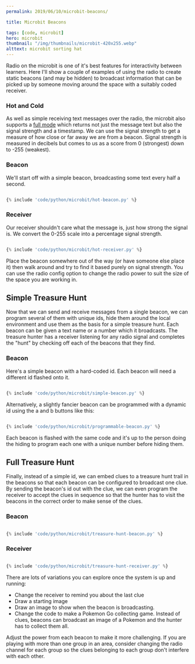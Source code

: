 ```yaml
---
permalink: 2019/06/10/microbit-beacons/

title: Microbit Beacons

tags: [code, microbit]
hero: microbit
thumbnail: "/img/thumbnails/microbit-420x255.webp"
alttext: microbit sorting hat
---
```


Radio on the microbit is one of it's best features for interactivity between learners. Here I'll show a couple of examples of
using the radio to create static beacons (and may be hidden) to broadcast information that can be picked up by someone
moving around the space with a suitably coded receiver.

### Hot and Cold

As well as simple receiving text messages over the radio, the microbit also supports a
<a href="https://microbit-micropython.readthedocs.io/en/latest/radio.html#radio.receive_full">full mode</a> which
returns not just the message text but also the signal strength and a timestamp. We can use the signal strength to get a
measure of how close or far away we are from a beacon. Signal strength is measured in decibels but comes to us as a
score from 0 (strongest) down to -255 (weakest).

### Beacon

We'll start off with a simple beacon, broadcasting some text every half a second.

```python

{% include 'code/python/microbit/hot-beacon.py' %}

```

### Receiver

Our receiver shouldn't care what the message is, just how strong the signal is. We convert the 0-255 scale into a percentage
signal strength.

```python

{% include 'code/python/microbit/hot-receiver.py' %}

```

Place the beacon somewhere out of the way (or have someone else place it) then walk around and try to find it based
purely on signal strength. You can use the radio config option to change the radio power to suit the size of
the space you are working in.

## Simple Treasure Hunt

Now that we can send and receive messages from a single beacon, we can program several of them with unique ids,
hide them around the local environment and use them as the basis for a simple treasure hunt. Each beacon can be
given a text name or a number which it broadcasts. The treasure hunter has a receiver listening for any radio signal
and completes the "hunt" by checking off each of the beacons that they find.

### Beacon

Here's a simple beacon with a hard-coded id. Each beacon will need a different id flashed onto it.

```python

{% include 'code/python/microbit/simple-beacon.py' %}

```

Alternatively, a slightly fancier beacon can be programmed with a dynamic id using the a and b buttons like this:

```python

{% include 'code/python/microbit/programmable-beacon.py' %}

```

Each beacon is flashed with the same code and it's up to the person doing the hiding to program each one with a
unique number before hiding them.

## Full Treasure Hunt

Finally, instead of a simple id, we can embed clues to a treasure hunt trail in the beacons so that each beacon
can be configured to broadcast one clue. By sending the beacon's id out with the clue, we can even program
the receiver to accept the clues in sequence so that the hunter has to visit the beacons in the correct
order to make sense of the clues.

### Beacon

```python

{% include 'code/python/microbit/treasure-hunt-beacon.py' %}

```

### Receiver

```python

{% include 'code/python/microbit/treasure-hunt-receiver.py' %}

```

There are lots of variations you can explore once the system is up and running:

- Change the receiver to remind you about the last clue
- Draw a starting image
- Draw an image to show when the beacon is broadcasting.
- Change the code to make a Pokemon Go collecting game. Instead of clues, beacons can
  broadcast an image of a Pokemon and the hunter has to collect them all.

Adjust the power from each beacon to make it more challenging. If you are playing with more than
one group in an area, consider changing the radio channel for each group so the clues belonging
to each group don't interfere with each other.
